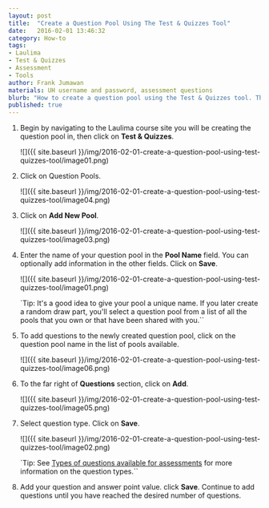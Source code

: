 ```yaml
---
layout: post
title:  "Create a Question Pool Using The Test & Quizzes Tool"
date:   2016-02-01 13:46:32
category: How-to
tags:
- Laulima
- Test & Quizzes
- Assessment
- Tools
author: Frank Jumawan
materials: UH username and password, assessment questions
blurb: "How to create a question pool using the Test & Quizzes tool. The question pool is a great way to organize and reuse your assessment questions."
published: true
---
```


1. Begin by navigating to the Laulima course site you will be creating the question pool in, then click on **Test & Quizzes**.

    ![]({{ site.baseurl }}/img/2016-02-01-create-a-question-pool-using-test-quizzes-tool/image01.png)

2. Click on Question Pools.

    ![]({{ site.baseurl }}/img/2016-02-01-create-a-question-pool-using-test-quizzes-tool/image04.png)

3. Click on **Add New Pool**.

    ![]({{ site.baseurl }}/img/2016-02-01-create-a-question-pool-using-test-quizzes-tool/image03.png)

4. Enter the name of your question pool in the **Pool Name** field. You can optionally add information in the other fields. Click on **Save**.

    ![]({{ site.baseurl }}/img/2016-02-01-create-a-question-pool-using-test-quizzes-tool/image01.png)

    `Tip: It's a good idea to give your pool a unique name. If you later create a random draw part, you'll select a question pool from a list of all the pools that you own or that have been shared with you.``

5. To add questions to the newly created question pool, click on the question pool name in the list of pools available.

    ![]({{ site.baseurl }}/img/2016-02-01-create-a-question-pool-using-test-quizzes-tool/image06.png)

6. To the far right of **Questions** section, click on **Add**.

    ![]({{ site.baseurl }}/img/2016-02-01-create-a-question-pool-using-test-quizzes-tool/image05.png)

7. Select question type. Click on **Save**.

    ![]({{ site.baseurl }}/img/2016-02-01-create-a-question-pool-using-test-quizzes-tool/image02.png)

    `Tip: See [Types of questions available for assessments](https://laulima.hawaii.edu/portal/help/TOCDisplay/content.hlp?docId=argy) for more information on the question types.``

8. Add your question and answer point value. click **Save**. Continue to add questions until you have reached the desired number of questions.
